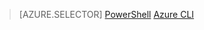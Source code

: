 > [AZURE.SELECTOR]
[PowerShell](virtual-network-create-udr-classic-ps.md)
[Azure CLI](virtual-network-create-udr-classic-cli.md)


<!--HONumber=Oct16_HO2-->



